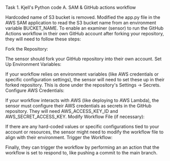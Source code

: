 Task 1. Kjell's Python code
A. SAM & GitHub actions workflow

Hardcoded name of S3 bucket is removed. Modified the app.py file in the AWS SAM application to read the S3 bucket name from an environment variable BUCKET_NAME.
To enable an examiner (sensor) to run the GitHub Actions workflow in their own GitHub account after forking your repository, they will need to follow these steps:

Fork the Repository:

The sensor should fork your GitHub repository into their own account.
Set Up Environment Variables:

If your workflow relies on environment variables (like AWS credentials or specific configuration settings), the sensor will need to set these up in their forked repository. This is done under the repository's Settings -> Secrets.
Configure AWS Credentials:

If your workflow interacts with AWS (like deploying to AWS Lambda), the sensor must configure their AWS credentials as secrets in the GitHub repository. They will need AWS_ACCESS_KEY_ID and AWS_SECRET_ACCESS_KEY.
Modify Workflow File (if necessary):

If there are any hard-coded values or specific configurations tied to your account or resources, the sensor might need to modify the workflow file to align with their environment.
Trigger the Workflow:

Finally, they can trigger the workflow by performing an an action that the workflow is set to respond to, like pushing a commit to the main branch.
